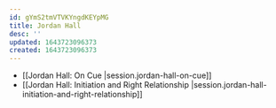 ```yaml
---
id: gYmS2tmVTVKYngdKEYpMG
title: Jordan Hall
desc: ''
updated: 1643723096373
created: 1643723096373
---
```


- [[Jordan Hall:  On Cue |session.jordan-hall-on-cue]]
- [[Jordan Hall:  Initiation and Right Relationship |session.jordan-hall-initiation-and-right-relationship]]
